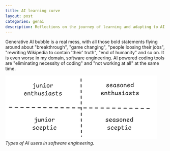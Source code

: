 ```yaml
---
title: AI learning curve
layout: post
categories: genai
description: Reflections on the journey of learning and adapting to AI technologies.
---
```


Generative AI bubble is a real mess, with all those bold statements flying around about "breakthrough", "game changing", "people loosing their jobs", "rewriting Wikipedia to contain 'their' truth", "end of humanity" and so on. It is even worse in my domain, software engineering. AI powered coding tools are "eliminating necessity of coding" and "not working at all" at the same time.


![Types of AI Users](/genai/img/types-of-ai-users.excalidraw.png)
*Types of AI users in software engineering.*